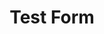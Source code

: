 ---
layout: form
title: Test Form
description: "Help patients visualize how your services can benefit them. Before and After photos on your practice website allows current and prospective patients to see your work and what you can do for them."
meta_image: "/img/meta/content-multiplier.jpg"
permalink: "/form-test"
page_class:
- class: form-page
background: "/img/form-pages/laptop-albright.jpg"
headline: Let's Get Started
text: Please fill out the form below and our sales team will be in contact with you to find a solution to work best for you.
form:
  template: forms/test-form.html
  handler: http://go.pardot.com/l/772793/2019-06-24/47b
---